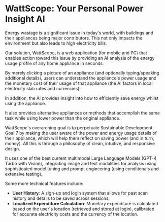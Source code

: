# WattScope: Your Personal Power Insight AI

Energy wastage is a significant issue in today's world, with buildings and their appliances being major contributors. This not only impacts the environment but also leads to high electricity bills.

Our solution, WattScope, is a web application (for mobile and PC) that enables action toward this issue by providing an AI analysis of the energy usage profile of any home appliance in seconds.

By merely clicking a picture of an appliance (and optionally typing/speaking additional details), users can understand the appliance's power usage and the monetary cost of their usage of that appliance (the AI factors in local electricity slab rates and currencies).

In addition, the AI provides insight into how to efficiently save energy whilst using the appliance.

It also provides alternative appliances or methods that accomplish the same task while using lower power than the original appliance.


WattScope's overarching goal is to perpetuate Sustainable Development Goal 7 by making the user aware of the power and energy usage details of their appliance, which will help them reflect on saving power (and in turn, money).
All this is through a philosophy of clean, intuitive, and responsive design.


It uses one of the best current multimodal Large Language Models (GPT-4 Turbo with Vision), integrating image and text modalities for analysis using sophisticated model tuning and prompt engineering (using conditionals and extensive testing).


Some more technical features include:
- **User History**: A sign-up and login system that allows for past scan history and details to be saved across sessions.
- **Localized Expenditure Calculation**: Monetary expenditure is calculated based on the user's location (retrieved and stored at login), calibrated for accurate electricity costs and the currency of the location.
